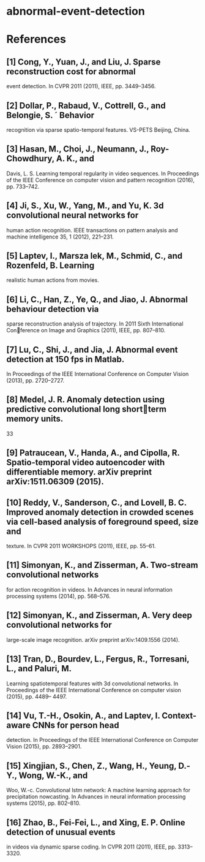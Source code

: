 # abnormal-event-detection

# References


## [1] Cong, Y., Yuan, J., and Liu, J. Sparse reconstruction cost for abnormal
event detection. In CVPR 2011 (2011), IEEE, pp. 3449–3456.
## [2] Dollar, P., Rabaud, V., Cottrell, G., and Belongie, S. ´ Behavior
recognition via sparse spatio-temporal features. VS-PETS Beijing, China.
## [3] Hasan, M., Choi, J., Neumann, J., Roy-Chowdhury, A. K., and
Davis, L. S. Learning temporal regularity in video sequences. In Proceedings of the IEEE Conference on computer vision and pattern recognition (2016),
pp. 733–742.
## [4] Ji, S., Xu, W., Yang, M., and Yu, K. 3d convolutional neural networks for
human action recognition. IEEE transactions on pattern analysis and machine
intelligence 35, 1 (2012), 221–231.
## [5] Laptev, I., Marsza lek, M., Schmid, C., and Rozenfeld, B. Learning
realistic human actions from movies.
## [6] Li, C., Han, Z., Ye, Q., and Jiao, J. Abnormal behaviour detection via
sparse reconstruction analysis of trajectory. In 2011 Sixth International Conference on Image and Graphics (2011), IEEE, pp. 807–810.
## [7] Lu, C., Shi, J., and Jia, J. Abnormal event detection at 150 fps in Matlab.
In Proceedings of the IEEE International Conference on Computer Vision (2013),
pp. 2720–2727.
## [8] Medel, J. R. Anomaly detection using predictive convolutional long shortterm memory units.
33
## [9] Patraucean, V., Handa, A., and Cipolla, R. Spatio-temporal video autoencoder with differentiable memory. arXiv preprint arXiv:1511.06309 (2015).
## [10] Reddy, V., Sanderson, C., and Lovell, B. C. Improved anomaly detection in crowded scenes via cell-based analysis of foreground speed, size and
texture. In CVPR 2011 WORKSHOPS (2011), IEEE, pp. 55–61.
## [11] Simonyan, K., and Zisserman, A. Two-stream convolutional networks
for action recognition in videos. In Advances in neural information processing
systems (2014), pp. 568–576.
## [12] Simonyan, K., and Zisserman, A. Very deep convolutional networks for
large-scale image recognition. arXiv preprint arXiv:1409.1556 (2014).
## [13] Tran, D., Bourdev, L., Fergus, R., Torresani, L., and Paluri, M.
Learning spatiotemporal features with 3d convolutional networks. In Proceedings of the IEEE International Conference on computer vision (2015), pp. 4489–
4497.
## [14] Vu, T.-H., Osokin, A., and Laptev, I. Context-aware CNNs for person head
detection. In Proceedings of the IEEE International Conference on Computer
Vision (2015), pp. 2893–2901.
## [15] Xingjian, S., Chen, Z., Wang, H., Yeung, D.-Y., Wong, W.-K., and
Woo, W.-c. Convolutional lstm network: A machine learning approach for
precipitation nowcasting. In Advances in neural information processing systems
(2015), pp. 802–810.
## [16] Zhao, B., Fei-Fei, L., and Xing, E. P. Online detection of unusual events
in videos via dynamic sparse coding. In CVPR 2011 (2011), IEEE, pp. 3313–
3320.
